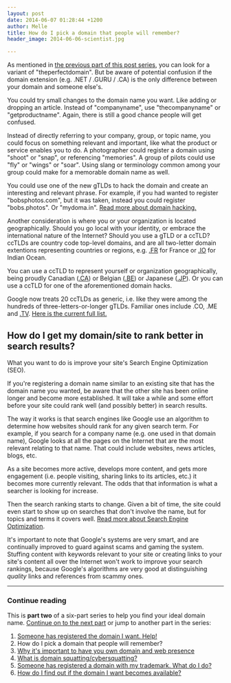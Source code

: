 ```yaml
---
layout: post
date: 2014-06-07 01:28:44 +1200
author: Melle
title: How do I pick a domain that people will remember?
header_image: 2014-06-06-scientist.jpg

---
```


<!-- excerpt -->

As mentioned in [the previous part of this post series](https://iwantmyname.com/blog/2014/06/domain-already-registered-pt1.html), you can look for a variant of "theperfectdomain". But be aware of potential confusion if the domain extension (e.g. .NET / .GURU / .CA) is the only difference between your domain and someone else's.

You could try small changes to the domain name you want. Like adding or dropping an article. Instead of "companyname", use "thecompanyname" or "getproductname". Again, there is still a good chance people will get confused.

Instead of directly referring to your company, group, or topic name, you could focus on something relevant and important, like what the product or service enables you to do. A photographer could register a domain using "shoot" or "snap", or referencing "memories". A group of pilots could use "fly" or "wings" or "soar". Using slang or terminology common among your group could make for a memorable domain name as well.

<!-- /excerpt -->

You could use one of the new gTLDs to hack the domain and create an interesting and relevant phrase. For example, if you had wanted to register "bobsphotos.com", but it was taken, instead you could register "bobs.photos". Or "mydoma.in". [Read more about domain hacking.](http://help.iwantmyname.com/customer/portal/articles/1425500)

Another consideration is where you or your organization is located geographically. Should you go local with your identity, or embrace the international nature of the Internet? Should you use a gTLD or a ccTLD? ccTLDs are country code top-level domains, and are all two-letter domain extentions representing countries or regions, e.g. [.FR](https://iwantmyname.com/domains/fr-french-domain-name-registration-for-france) for France or [.IO](https://iwantmyname.com/domains/io-domain-name-registration-for-british-indian-ocean-territory) for Indian Ocean.

You can use a ccTLD to represent yourself or organization geographically, being proudly Canadian ([.CA](https://iwantmyname.com/domains/ca-canadian-domain-name-registration-for-canada)) or Belgian ([.BE](https://iwantmyname.com/domains/be-belgian-domain-name-registration-for-belgium)) or Japanese ([.JP](https://iwantmyname.com/domains/jp-japanese-domain-name-registration-for-japan)). Or you can use a ccTLD for one of the aforementioned domain hacks.

Google now treats 20 ccTLDs as generic, i.e. like they were among the hundreds of three-letters-or-longer gTLDs. Familiar ones include .CO, .ME and [.TV](https://iwantmyname.com/domains/tv-tuvaluan-domain-name-registration-for-tuvalu). [Here is the current full list.](http://www.thedomains.com/2013/05/02/the-20-cctlds-that-google-treats-as-generic-tlds/)


## How do I get my domain/site to rank better in search results?

What you want to do is improve your site's Search Engine Optimization (SEO).

If you're registering a domain name similar to an existing site that has the domain name you wanted, be aware that the other site has been online longer and become more established. It will take a while and some effort before your site could rank well (and possibly better) in search results.

The way it works is that search engines like Google use an algorithm to determine how websites should rank for any given search term. For example, if you search for a company name (e.g. one used in that domain name), Google looks at all the pages on the Internet that are the most relevant relating to that name. That could include websites, news articles, blogs, etc.

As a site becomes more active, develops more content, and gets more engagement (i.e. people visiting, sharing links to its articles, etc.) it becomes more currently relevant. The odds that that information is what a searcher is looking for increase. 

Then the search ranking starts to change. Given a bit of time, the site could even start to show up on searches that don't involve the name, but for topics and terms it covers well. [Read more about Search Engine Optimization](http://moz.com/beginners-guide-to-seo).

It's important to note that Google's systems are very smart, and are continually improved to guard against scams and gaming the system. Stuffing content with keywords relevant to your site or creating links to your site's content all over the Internet won't work to improve your search rankings, because Google's algorithms are very good at distinguishing _quality_ links and references from scammy ones.


***

### Continue reading

This is **part two** of a six-part series to help you find your ideal domain name. [Continue on to the next part](https://iwantmyname.com/blog/2014/06/domain-already-registered-pt3.html) or jump to another part in the series:

1. [Someone has registered the domain I want. Help!](https://iwantmyname.com/blog/2014/06/domain-already-registered-pt1.html)
2. How do I pick a domain that people will remember?
3. [Why it's important to have you own domain and web presence](https://iwantmyname.com/blog/2014/06/domain-already-registered-pt3.html)
4. [What is domain squatting/cybersquatting?](https://iwantmyname.com/blog/2014/06/domain-already-registered-pt4.html)
5. [Someone has registered a domain with my trademark. What do I do?](https://iwantmyname.com/blog/2014/06/domain-already-registered-pt5.html)
6. [How do I find out if the domain I want becomes available?](https://iwantmyname.com/blog/2014/06/domain-already-registered-pt6.html)
